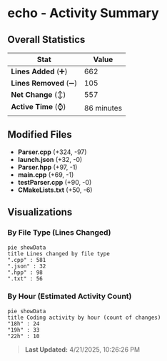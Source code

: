 # echo - Activity Summary 

## Overall Statistics

| Stat                   | Value                                                             |
| ---------------------- | ----------------------------------------------------------------- |
| **Lines Added** (➕)   | 662                                          |
| **Lines Removed** (➖) | 105                                        |
| **Net Change** (↕)    | 557                |
| **Active Time** (⌚)   | 86 minutes |


## Modified Files
- **Parser.cpp** (+324, -97)
- **launch.json** (+32, -0)
- **Parser.hpp** (+97, -1)
- **main.cpp** (+69, -1)
- **testParser.cpp** (+90, -0)
- **CMakeLists.txt** (+50, -6)

## Visualizations

### By File Type (Lines Changed)

```mermaid
pie showData
title Lines changed by file type
".cpp" : 581
".json" : 32
".hpp" : 98
".txt" : 56
```

### By Hour (Estimated Activity Count)

```mermaid
pie showData
title Coding activity by hour (count of changes)
"18h" : 24
"19h" : 33
"22h" : 10
```


> **Last Updated:** 4/21/2025, 10:26:26 PM